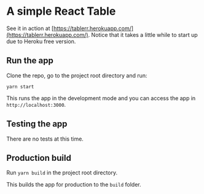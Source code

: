 # A simple React Table 

See it in action at [https://tablerr.herokuapp.com/](https://tablerr.herokuapp.com/). Notice that it takes a little while to start up due to Heroku free version.

## Run the app

Clone the repo, go to the project root directory and run:

`yarn start`

This runs the app in the development mode and you can access the app in `http://localhost:3000`.

## Testing the app

There are no tests at this time.

## Production build

Run `yarn build` in the project root directory.

This builds the app for production to the `build` folder. 

